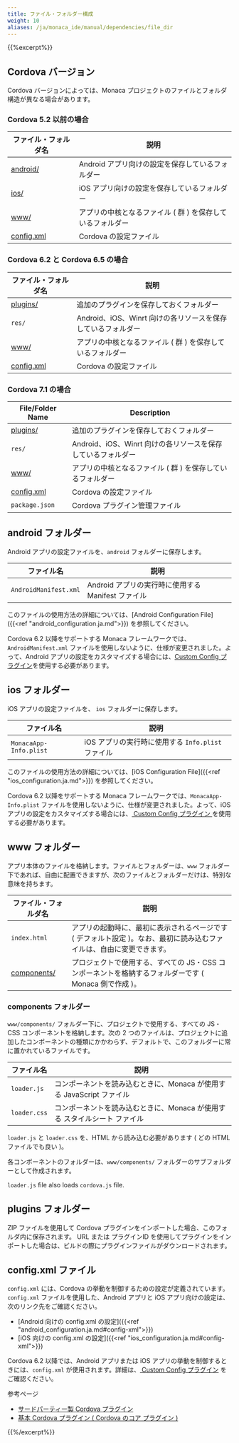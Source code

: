 ```yaml
---
title: ファイル・フォルダー構成
weight: 10
aliases: /ja/monaca_ide/manual/dependencies/file_dir
---
```


{{%excerpt%}}
<!-- using full HTML code for other shortcodes otherwise `excerpt` shortcode will break them -->

## Cordova バージョン

Cordova バージョンによっては、Monaca プロジェクトのファイルとフォルダ構造が異なる場合があります。

### Cordova 5.2 以前の場合

| ファイル・フォルダ名 | 説明 |
|------------------|-------------|
| [android/](#android-フォルダー) | Android アプリ向けの設定を保存しているフォルダー |
| [ios/](#ios-フォルダー) | iOS アプリ向けの設定を保存しているフォルダー |
| [www/](#www-フォルダー) | アプリの中核となるファイル ( 群 ) を保存しているフォルダー |
| [config.xml](#config-xml-ファイル) | Cordova の設定ファイル |


### Cordova 6.2 と Cordova 6.5 の場合

| ファイル・フォルダ名 | 説明 |
|------------------|-------------|
| [plugins/](#plugins-フォルダー) | 追加のプラグインを保存しておくフォルダー |
| `res/` | Android、iOS、Winrt 向けの各リソースを保存しているフォルダー |
| [www/](#www-フォルダー) | アプリの中核となるファイル ( 群 ) を保存しているフォルダー |
| [config.xml](#config-xml-ファイル) | Cordova の設定ファイル |

### Cordova 7.1 の場合

| File/Folder Name | Description |
|------------------|-------------|
| [plugins/](#plugins-フォルダー) | 追加のプラグインを保存しておくフォルダー |
| `res/` | Android、iOS、Winrt 向けの各リソースを保存しているフォルダー |
| [www/](#www-フォルダー) | アプリの中核となるファイル ( 群 ) を保存しているフォルダー |
| [config.xml](#config-xml-ファイル) | Cordova の設定ファイル |
| `package.json` | Cordova プラグイン管理ファイル |

## android フォルダー

Android アプリの設定ファイルを、`android` フォルダーに保存します。

| ファイル名 | 説明 |
|----------|-------------|
| `AndroidManifest.xml` | Android アプリの実行時に使用する Manifest ファイル |

このファイルの使用方法の詳細については、[Android Configuration File]({{<ref "android_configuration.ja.md">}}) を参照してください。

<div class="admonition note">
Cordova 6.2 以降をサポートする Monaca
フレームワークでは、<code>AndroidManifest.xml</code>
ファイルを使用しないように、仕様が変更されました。よって、Android
アプリの設定をカスタマイズする場合には、<a href="/ja/reference/third_party_phonegap/custom_config/">Custom Config プラグイン</a>を使用する必要があります。
</div>

## ios フォルダー

iOS アプリの設定ファイルを、 `ios` フォルダーに保存します。

| ファイル名 | 説明 |
|----------|-------------|
| `MonacaApp-Info.plist`  | iOS アプリの実行時に使用する `Info.plist` ファイル

このファイルの使用方法の詳細については、[iOS Configuration File]({{<ref "ios_configuration.ja.md">}}) を参照してください。

<div class="admonition note">
Cordova 6.2 以降をサポートする Monaca
フレームワークでは、<code>MonacaApp-Info.plist</code>
ファイルを使用しないように、仕様が変更されました。よって、iOS
アプリの設定をカスタマイズする場合には、<a href="/ja/reference/third_party_phonegap/custom_config/">
Custom Config プラグイン
</a>を使用する必要があります。
</div>

## www フォルダー

アプリ本体のファイルを格納します。ファイルとフォルダーは、`www`
フォルダー下であれば、自由に配置できますが、次のファイルとフォルダーだけは、特別な意味を持ちます。

| ファイル・フォルダ名 | 説明 |
|------------------|-------------|
| `index.html` | アプリの起動時に、最初に表示されるページです ( デフォルト設定 )。なお、最初に読み込むファイルは、自由に変更できます。 |
| [components/](#components-folder) | プロジェクトで使用する、すべての JS・CSS コンポーネントを格納するフォルダーです ( Monaca 側で作成 )。 | 

### components フォルダー

`www/components/` フォルダー下に、プロジェクトで使用する、すべての
JS・CSS コンポーネントを格納します。次の 2
つのファイルは、プロジェクトに追加したコンポーネントの種類にかかわらず、デフォルトで、このフォルダーに常に置かれているファイルです。

| ファイル名 | 説明 |
|----------|-------------|
| `loader.js` | コンポーネントを読み込むときに、Monaca が使用する JavaScript ファイル |
| `loader.css` | コンポーネントを読み込むときに、Monaca が使用する スタイルシート ファイル |

`loader.js` と `loader.css` を、HTML から読み込む必要があります ( どの HTML ファイルでも良い )。

各コンポーネントのフォルダーは、`www/components/`
フォルダーのサブフォルダーとして作成されます。

<div class="admonition note">
    <code>loader.js</code> file also loads <code>cordova.js</code> file.
</div>

## plugins フォルダー

ZIP ファイルを使用して Cordova プラグインをインポートした場合、このフォルダ内に保存されます。 URL または プラグインID を使用してプラグインをインポートした場合は、ビルドの際にプラグインファイルがダウンロードされます。

## config.xml ファイル

`config.xml` には、Cordova
の挙動を制御するための設定が定義されています。`config.xml`
ファイルを使用した、Android アプリと iOS
アプリ向けの設定は、次のリンク先をご確認ください。

-   [Android 向けの config.xml の設定]({{<ref "android_configuration.ja.md#config-xml">}})
-   [iOS 向けの config.xml の設定]({{<ref "ios_configuration.ja.md#config-xml">}})

<div class="admonition note">
Cordova 6.2 以降では、Android アプリまたは iOS
アプリの挙動を制御するときには、<code>config.xml</code>
が使用されます。詳細は、<a href="/ja/reference/third_party_phonegap/custom_config/">
Custom Config プラグイン</a> をご確認ください。
</div>

参考ページ

- [サードパーティー製 Cordova プラグイン](/ja/reference/third_party_phonegap/)
- [基本 Cordova プラグイン ( Cordova のコア プラグイン )](/ja/reference/cordova_6.5/)

{{%/excerpt%}}